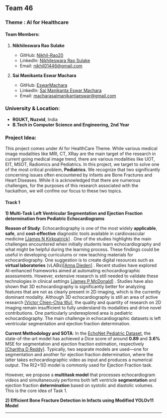 ## Team 46
### Theme : AI for Healthcare


#### Team Members: 
1. **Nikhileswara Rao Sulake**   
   - GitHub: [Nikhil-Rao20](https://github.com/Nikhil-Rao20)  
   - LinkedIn: [Nikhileswara Rao Sulake](https://www.linkedin.com/in/nikhileswara-rao-sulake-847802254/)
   - Email: nikhil01446@gmail.com

2. **Sai Manikanta Eswar Machara**  
   - GitHub: [EswarMachara](https://github.com/EswarMachara)
   - LinkedIn: [Sai Manikanta Eswar Machara](https://www.linkedin.com/in/sai-manikanta-eswar-machara)
   - Email: macharasaimanikantaeswar@gmail.com
### University & Location:
- **RGUKT, Nuzvid**, India  
- **B.Tech in Computer Science and Engineering, 2nd Year**  

### Project Idea:
This project comes under AI for HealthCare Theme. While various medical image modalities like MRI, CT, XRay are the main target of the research in current going medical image trend, there are various modalities like
UOT, EIT, MSOT, Radiomics and Pediatrics. In this project, we target to solve one of the most critical problem, **Pediatrics**. We recognize that two significantly concerning issues often encountered by infants are Bone Fractures and Heart Diseases. While it is acknowledged that there are numerous challenges, for the purposes of this research associated with the hackathon, we will confine our focus to these two topics. 

#### Track 1
**1) Multi-Task Left Ventricular Segmentation and Ejection Fraction determination from Pediatric Echocardiograms**

**Reason of Study**:   Echocardiography is one of the most widely **applicable**, **safe**, and **cost-effective** diagnostic tools available in cardiovascular medicine [[James N Kirkpatrick]](https://pubmed.ncbi.nlm.nih.gov/30459125/#:~:text=Echocardiography%20is%20one%20of%20the%20most%20widely%20applicable%2C%20safe%2C%20and%20cost%2Deffective%20diagnostic%20tools%20available%20in%20cardiovascular%20medicine.) . One of the studies highlights the main challenges encountered when initially students learn echocardiography and what might be helpful during the learning process. These findings could be useful in developing curriculums or new teaching materials for echocardiography. One suggestion is to create digital resources such as **virtual laboratories** (vLABs)[[Anna Dieden]](https://pubmed.ncbi.nlm.nih.gov/31196099/#:~:text=This%20study%20shows,virtual%20laboratories%20(vLABs).) . Recent studies have explored AI-enhanced frameworks aimed at automating echocardiographic assessments. However, extensive research is still needed to validate these technologies in clinical settings [[James P McDonald]](https://pubmed.ncbi.nlm.nih.gov/31290034/) . Studies have also shown that 3D echocardiography is significantly better for analyzing features that are not as clearly present in 2D imaging, which is the currently dominant modality. Although 3D echocardiography is still an area of active research [[Victor Chien-Chia Wu]](https://pmc.ncbi.nlm.nih.gov/articles/PMC5364152/#:~:text=Several%20important%20advantages,2D%20echocardiography%20(2DE).), the quality and quantity of research on 2D imaging remain insufficient to fully understand its modalities and drive novel contributions. One particularly underexplored area is pediatric echocardiography. The main challenge in echocardiographic datasets is left ventricular segmentation and ejection fraction determination.

**Current Methodology and SOTA**:    In the [EchoNet Pediatric Dataset](https://echonet.github.io/pediatric/), the state-of-the-art model has achieved a Dice score of around **0.89** and **3.6%** MSE for segmentation and ejection fraction estimation, respectively [[Charitha D Reddy]](https://pubmed.ncbi.nlm.nih.gov/36754100/#:~:text=EchoNet%2DPeds%20segments%20the%20left%20ventricle%20with%20a%20Dice%20similarity%20coefficient%20of%200.89.%20EchoNet%2DPeds%20estimates%20EF%20with%20a%20mean%20absolute%20error%20of%203.66%25). Typically, two separate models are used—one for segmentation and another for ejection fraction determination, where the latter takes echocardiographic video as input and produces a numerical output. The R(2+1)D model is commonly used for Ejection Fraction task. 

However, we propose a **multitask model** that processes echocardiogram videos and simultaneously performs both left ventricle **segmentation** and ejection fraction **determination** based on systolic and diastolic volumes. This is the core idea of Task 1.



**2) Efficient Bone Fracture Detection in Infacts using Modified YOLOv11 Model**

-----

